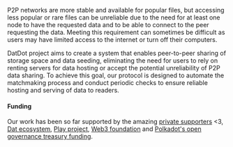 P2P networks are more stable and available for popular files, but accessing less popular or rare files can be unreliable due to the need for at least one node to have the requested data and to be able to connect to the peer requesting the data. Meeting this requirement can sometimes be difficult as users may have limited access to the internet or turn off their computers.

DatDot project aims to create a system that enables peer-to-peer sharing of storage space and data seeding, eliminating the need for users to rely on renting servers for data hosting or accept the potential unreliability of P2P data sharing. To achieve this goal, our protocol is designed to automate the matchmaking process and conduct periodic checks to ensure reliable hosting and serving of data to readers.

#### Funding

Our work has been so far supported by the amazing [private supporters](https://github.com/datdotorg/organization/blob/main/funding/private-donations.md) <3, [Dat ecosystem](https://dat-ecosystem.org/), [Play project](https://playproject.io/), [Web3 foundation](https://web3.foundation/) and [Polkadot's open governance treasury funding](https://www.polkadot.network/ecosystem/treasury/). 
